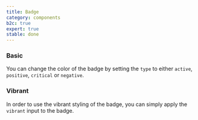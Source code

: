 ```yaml
---
title: Badge
category: components
b2c: true
expert: true
stable: done
---
```

### Basic

You can change the color of the badge by setting the `type` to either `active`, `positive`, `critical` or `negative`.

<!-- example(badge) -->

### Vibrant

In order to use the vibrant styling of the badge, you can simply apply the `vibrant` input to the badge.

<!-- example(badge-vibrant) -->
